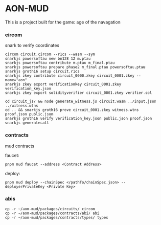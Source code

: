# AON-MUD
This is a project built for the game: age of the navagation

### circom
snark to verify coordinates
```
circom circuit.circom --r1cs --wasm --sym
snarkjs powersoftau new bn128 12 m.ptau
snarkjs powersoftau contribute m.ptau m_final.ptau
snarkjs powersoftau prepare phase2 m_final.ptau powersoftau.ptau
snarkjs groth16 setup circuit.r1cs
snarkjs zkey contribute circuit_0000.zkey circuit_0001.zkey --name="aon"
snarkjs zkey export verificationkey circuit_0001.zkey verification_key.json
snarkjs zkey export solidityverifier circuit_0001.zkey verifier.sol

cd circuit_js/ && node generate_witness.js circuit.wasm ../input.json ../witness.wtns
cd .. && snarkjs groth16 prove circuit_0001.zkey witness.wtns proof.json public.json
snarkjs groth16 verify verification_key.json public.json proof.json
snarkjs generatecall
```

### contracts
mud contracts

faucet:
```
pnpm mud faucet --address <Contract Address>
```

deploy:
```
pnpm mud deploy --chainSpec </pathTo/chainSpec.json> --deployerPrivateKey <Private Key>
```

### abis
```
cp -r ~/aon-mud/packages/circuits/ circom
cp -r ~/aon-mud/packages/contracts/abi/ abi
cp -r ~/aon-mud/packages/contracts/types/ types
```